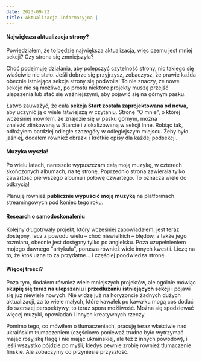 ```yaml
---
date: 2023-09-22
title: Aktualizacja Informacyjna |
---
```


#### Największa aktualizacja strony?

Powiedziałem, że to będzie największa aktualizacja, więc czemu jest mniej sekcji? Czy strona się zmniejszyła?

Choć podejmuję działania, aby polepszyć czytelność strony, nic takiego się właściwie nie stało. Jeśli dobrze się przyjrzysz, zobaczysz, że prawie każda obecnie istniejąca sekcja strony się podwoiła! To nie znaczy, że nowe sekcje nie są możliwe, po prostu niektóre projekty muszą przejść ulepszenia lub stać się ważniejszymi, aby pojawić się na górnym pasku.

Łatwo zauważyć, że cała **sekcja Start została zaprojektowana od nowa**, aby uczynić ją o wiele łatwiejszą w czytaniu. Stronę "O mnie", o której wcześniej mówiłem, że znajdzie się w pasku górnym, można znaleźć zlinkowaną w Starcie i zlokalizowaną w sekcji Inne. Robiąc tak, odłożyłem bardziej odległe szczegóły w odleglejszym miejscu. Żeby było jaśniej, dodałem również obrazki i krótkie opisy dla każdej podsekcji.

#### Muzyka wyszła!

Po wielu latach, nareszcie wypuszczam całą moją muzykę, w czterech skończonych albumach, na tę stronę. Poprzednio strona zawierała tylko zawartość pierwszego albumu i połowę czwartego. To oznacza wiele do odkrycia!

Planuję również **publicznie wypuścić moją muzykę** na platformach streamingowych pod koniec tego roku.

#### Research o samodoskonaleniu

Kolejny długotrwały projekt, który wcześniej zapowiadałem, jest teraz dostępny, lecz z powodu wielu – choć niewielkich – błędów, a także jego rozmiaru, obecnie jest dostępny tylko po angielsku. Poza uzupełnieniem mojego dawnego "artykułu", porusza również wiele innych kwestii. Liczę na to, że ktoś uzna to za przydatne... i częściej poodwiedza stronę.

#### Więcej treści?

Poza tym, dodałem również wiele mniejszych projektów, ale ogólnie mówiąc **skupię się teraz na ulepszaniu i przedłużaniu istniejących sekcji** i pojawi się już niewiele nowych. Nie widzę już na horyzoncie żadnych dużych aktualizacji, za to wiele małych, które kawałek po kawałku mogą coś dodać do szerszej perspektywy, to teraz spora możliwość. Można się spodziewać więcej muzyki, opowiadań i innych kreatywnych rzeczy.

Pomimo tego, co mówiłem o tłumaczeniach, pracuję teraz właściwie nad ukraińskim tłumaczeniem (częściowo ponieważ trudno było wytrzymać mając rosyjską flagę i nie mając ukraińskiej, ale też z innych powodów), i jeśli wszystko pójdzie po myśli, kiedyś pewnie zrobię również tłumaczenie fińskie. Ale zobaczymy co przyniesie przyszłość.
